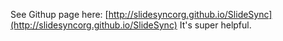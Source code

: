See Githup page here: [http://slidesyncorg.github.io/SlideSync](http://slidesyncorg.github.io/SlideSync)
It's super helpful.